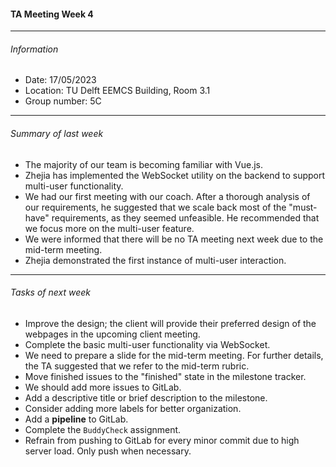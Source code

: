 #### TA Meeting Week 4

---

###### Information

* Date: 17/05/2023
* Location: TU Delft EEMCS Building, Room 3.1
* Group number: 5C

---

###### Summary of last week

- The majority of our team is becoming familiar with Vue.js.
- Zhejia has implemented the WebSocket utility on the backend to support 
  multi-user functionality.
- We had our first meeting with our coach. After a thorough analysis of our 
  requirements, he suggested that we scale back most of the "must-have" 
  requirements, as they seemed unfeasible. He recommended that we focus more 
  on the multi-user feature.
- We were informed that there will be no TA meeting next week due to the 
  mid-term meeting.
- Zhejia demonstrated the first instance of multi-user interaction.

---

###### Tasks of next week

- Improve the design; the client will provide their preferred design of the 
  webpages in the upcoming client meeting.
- Complete the basic multi-user functionality via WebSocket.
- We need to prepare a slide for the mid-term meeting. For further details, 
  the TA suggested that we refer to the mid-term rubric.
- Move finished issues to the "finished" state in the milestone tracker.
- We should add more issues to GitLab.
- Add a descriptive title or brief description to the milestone.
- Consider adding more labels for better organization.
- Add a **pipeline** to GitLab.
- Complete the `BuddyCheck` assignment.
- Refrain from pushing to GitLab for every minor commit due to high server 
  load. Only push when necessary.
